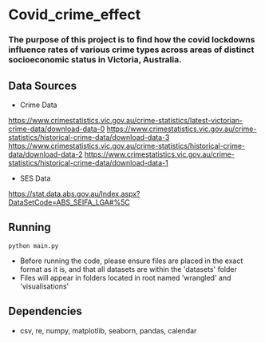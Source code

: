 # Covid_crime_effect
### The purpose of this project is to find how the covid lockdowns influence rates of various crime types across areas of distinct socioeconomic status in Victoria, Australia.

## Data Sources

- Crime Data

https://www.crimestatistics.vic.gov.au/crime-statistics/latest-victorian-crime-data/download-data-0
https://www.crimestatistics.vic.gov.au/crime-statistics/historical-crime-data/download-data-3
https://www.crimestatistics.vic.gov.au/crime-statistics/historical-crime-data/download-data-2
https://www.crimestatistics.vic.gov.au/crime-statistics/historical-crime-data/download-data-1

- SES Data

https://stat.data.abs.gov.au/Index.aspx?DataSetCode=ABS_SEIFA_LGA#%5C

## Running
`python main.py`
- Before running the code, please ensure files are placed in the exact format as it is, and that all datasets are within the 'datasets' folder
- Files will appear in folders located in root named 'wrangled' and 'visualisations' 

## Dependencies
- csv, re, numpy, matplotlib, seaborn, pandas, calendar
